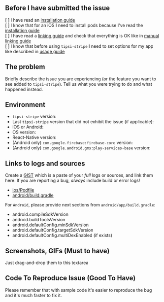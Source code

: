 ## Before I have submitted the issue 
[ ] I have read an [installation guide](https://tipsi.github.io/tipsi-stripe/docs/installation.html)  
[ ] I know that for an iOS I need to install pods because I've read the [installation guide](https://tipsi.github.io/tipsi-stripe/docs/installation.html#cocoapods-ios)  
[ ] I have read a [linking guide](https://tipsi.github.io/tipsi-stripe/docs/linking.html) and check that everything is OK like in [manual linking guide](https://tipsi.github.io/tipsi-stripe/docs/linking.html#manual)  
[ ] I know that before using `tipsi-stripe` I need to set options for my app like described in [usage guide](https://tipsi.github.io/tipsi-stripe/docs/usage.html)  

## The problem
Briefly describe the issue you are experiencing (or the feature you want to see added to `tipsi-stripe`). 
Tell us what you were trying to do and what happened instead. 

## Environment
* `tipsi-stripe` version:
* Last `tipsi-stripe` version that did not exhibit the issue (if applicable):
* iOS or Android: 
* OS version:
* React-Native version:
* (Android only) `com.google.firebase:firebase-core` version:
* (Android only) `com.google.android.gms:play-services-base` version:

## Links to logs and sources
Create a [GIST](https://gist.github.com) which is a paste of your _full_ logs or sources, and link them here. 
If you are reporting a bug, _always_ include build or error logs!

* [ios/Podfile](https://gist.github.com/link_to_podfile)
* [android/build.gradle](https://gist.github.com/link_to_podfile)

For `Android`, please provide next sections from `android/app/build.gradle`:
* android.compileSdkVersion
* android.buildToolsVersion
* android.defaultConfig.minSdkVersion
* android.defaultConfig.targetSdkVersion
* android.defaultConfig.multiDexEnabled (if exists)

## Screenshots, GIFs (Must to have)
Just drag-and-drop them to this textarea

## Code To Reproduce Issue (Good To Have)
Please remember that with sample code it's easier to reproduce the bug and it's much faster to fix it.
